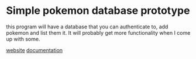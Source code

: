 # Simple pokemon database prototype #
this program will have a database that you can authenticate to, add pokemon and list them it. It will probably get more functionality when I come up with some.

[website](https://pokemon-tsoha.herokuapp.com/)
[documentation](https://github.com/vikke1234/pokemon/tree/master/doc)
